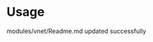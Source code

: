 # Usage

<!--- BEGIN_TF_DOCS --->
modules/vnet/Readme.md updated successfully

<!--- END_TF_DOCS --->

